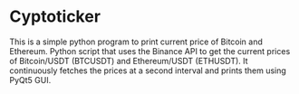 # Cyptoticker

This is a simple python program to print current price of Bitcoin and Ethereum.
Python script that uses the Binance API to get the current prices of Bitcoin/USDT (BTCUSDT) and Ethereum/USDT (ETHUSDT). It continuously fetches the prices at a second interval and prints them using PyQt5 GUI.
